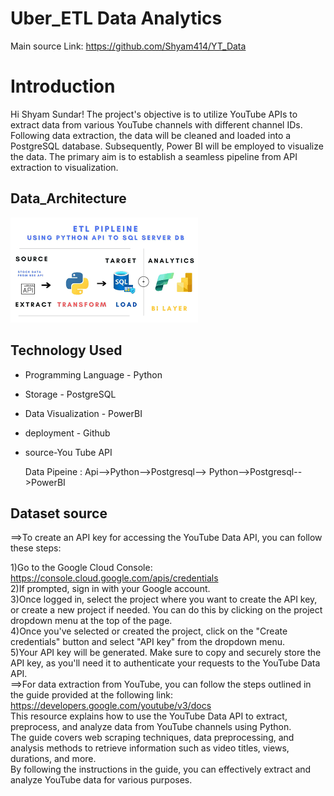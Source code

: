 
# Uber_ETL Data Analytics

Main source Link: https://github.com/Shyam414/YT_Data


# Introduction

Hi Shyam Sundar! The project's objective is to utilize YouTube APIs to extract data from various YouTube channels with different channel IDs. Following data extraction, the data will be cleaned and loaded into a PostgreSQL database. Subsequently, Power BI will be employed to visualize the data. The primary aim is to establish a seamless pipeline from API extraction to visualization.

## Data_Architecture
<img src="img.png">


## Technology Used
- Programming Language - Python
- Storage - PostgreSQL
- Data Visualization - PowerBI
- deployment - Github
- source-You Tube API

  Data Pipeine : Api-->Python-->Postgresql--> Python-->Postgresql-->PowerBI

## Dataset source
==>To create an API key for accessing the YouTube Data API, you can follow these steps:

1)Go to the Google Cloud Console: https://console.cloud.google.com/apis/credentials  
2)If prompted, sign in with your Google account.<br>
3)Once logged in, select the project where you want to create the API key, or create a new project if needed. You can do this by clicking on the project dropdown menu at the top of the page.<br>
4)Once you've selected or created the project, click on the "Create credentials" button and select "API key" from the dropdown menu.<br>
5)Your API key will be generated. Make sure to copy and securely store the API key, as you'll need it to authenticate your requests to the YouTube Data API.<br>
==>For data extraction from YouTube, you can follow the steps outlined in the guide provided at the following link: https://developers.google.com/youtube/v3/docs <br>
This resource explains how to use the YouTube Data API to extract, preprocess, and analyze data from YouTube channels using Python. <br>The guide covers web scraping techniques, data preprocessing, and analysis methods to retrieve information such as video titles, views, durations, and more. <br>By following the instructions in the guide, you can effectively extract and analyze YouTube data for various purposes.


